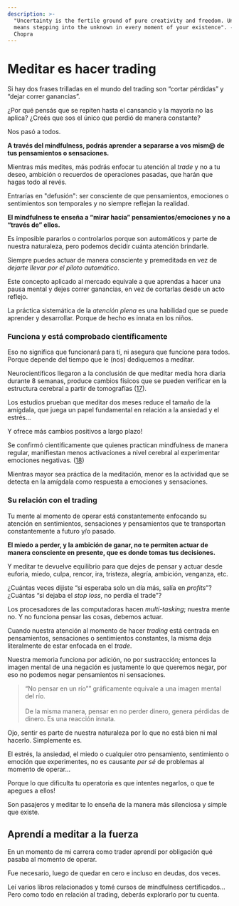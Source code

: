 ```yaml
---
description: >-
  "Uncertainty is the fertile ground of pure creativity and freedom. Uncertainty
  means stepping into the unknown in every moment of your existence". -Deepak
  Chopra
---
```


# Meditar es hacer trading

Si hay dos frases trilladas en el mundo del trading son “cortar pérdidas” y “dejar correr ganancias”.

¿Por qué pensás que se repiten hasta el cansancio y la mayoría no las aplica? ¿Creés que sos el único que perdió de manera constante?

Nos pasó a todos.

**A través del mindfulness, podrás aprender a separarse a vos mism@ de tus pensamientos o sensaciones.**

Mientras más medites, más podrás enfocar tu atención al _trade_ y no a tu deseo, ambición o recuerdos de operaciones pasadas, que harán que hagas todo al revés.

Entrarías en "defusión": ser consciente de que pensamientos, emociones o sentimientos son temporales y no siempre reflejan la realidad.

**El mindfulness te enseña a “mirar hacia” pensamientos/emociones y no a “través de” ellos.**

Es imposible pararlos o controlarlos porque son automáticos y parte de nuestra naturaleza, pero podemos decidir cuánta atención brindarle.

Siempre puedes actuar de manera consciente y premeditada en vez de _dejarte llevar por el piloto automático_.

Este concepto aplicado al mercado equivale a que aprendas a hacer una pausa mental y dejes correr ganancias, en vez de cortarlas desde un acto reflejo.

La práctica sistemática de la _atención plena_ es una habilidad que se puede aprender y desarrollar. Porque de hecho es innata en los niños.

### Funciona y está comprobado científicamente

Eso no significa que funcionará para tí, ni asegura que funcione para todos. Porque depende del tiempo que le (nos) dediquemos a meditar.&#x20;

Neurocientíficos llegaron a la conclusión de que meditar media hora diaria durante 8 semanas, produce cambios físicos que se pueden verificar en la estructura cerebral a partir de tomografías ([17](https://news.harvard.edu/gazette/story/2011/01/eight-weeks-to-a-better-brain/)).

Los estudios prueban que meditar dos meses reduce el tamaño de la amígdala, que juega un papel fundamental en relación a la ansiedad y el estrés...

Y ofrece más cambios positivos a largo plazo!

Se confirmó científicamente que quienes practican mindfulness de manera regular, manifiestan menos activaciones a nivel cerebral al experimentar emociones negativas. ([18](https://www.serenityworks.com.au/wp-content/uploads/2014/07/delorme\_braboszcz\_meditation.pdf))

Mientras mayor sea práctica de la meditación, menor es la actividad que se detecta en la amígdala como respuesta a emociones y sensaciones.

### Su relación con el trading

Tu mente al momento de operar está constantemente enfocando su atención en sentimientos, sensaciones y pensamientos que te transportan constantemente a futuro y/o pasado.

**El miedo a perder, y la ambición de ganar, no te permiten actuar de manera consciente en presente, que es donde tomas tus decisiones.**

Y meditar te devuelve equilibrio para que dejes de pensar y actuar desde euforia, miedo, culpa, rencor, ira, tristeza, alegría, ambición, venganza, etc.

¿Cuántas veces dijiste “si esperaba solo un día más, salía en _profits_”? ¿Cuántas “si dejaba el _stop loss_, no perdía el trade”?&#x20;

Los procesadores de las computadoras hacen _multi-tasking_; nuestra mente no. Y no funciona pensar las cosas, debemos actuar.

Cuando nuestra atención al momento de hacer _trading_ está centrada en pensamientos, sensaciones o sentimientos constantes, la misma deja literalmente de estar enfocada en el _trade_.

Nuestra memoria funciona por adición, no por sustracción; entonces la imagen mental de una negación es justamente lo que queremos negar, por eso no podemos negar pensamientos ni sensaciones.

> “No pensar en un río”” gráficamente equivale a una imagen mental del río.\
> \
> De la misma manera, pensar en no perder dinero, genera pérdidas de dinero. Es una reacción innata.

Ojo, sentir es parte de nuestra naturaleza por lo que no está bien ni mal hacerlo. Simplemente es.

El estrés, la ansiedad, el miedo o cualquier otro pensamiento, sentimiento o emoción que experimentes, no es causante _per sé_ de problemas al momento de operar...

Porque lo que dificulta tu operatoria es que intentes negarlos, o que te apegues a ellos!

Son pasajeros y meditar te lo enseña de la manera más silenciosa y simple que existe.

## Aprendí a meditar a la fuerza

En un momento de mi carrera como trader aprendí por obligación qué pasaba al momento de operar.

Fue necesario, luego de quedar en cero e incluso en deudas, dos veces.

Leí varios libros relacionados y tomé cursos de mindfulness certificados... Pero como todo en relación al trading, deberás explorarlo por tu cuenta.
